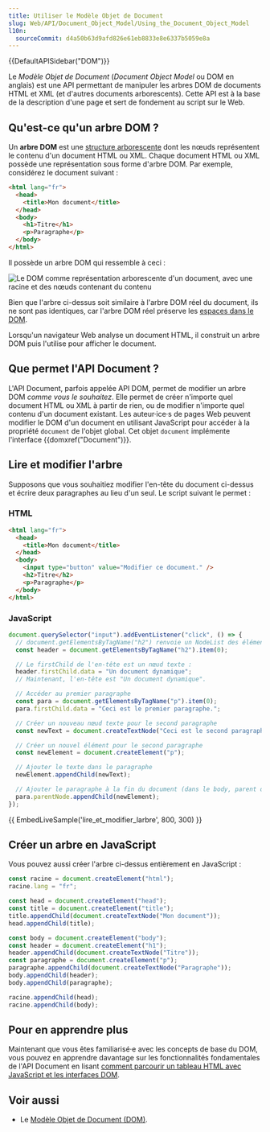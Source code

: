 ```yaml
---
title: Utiliser le Modèle Objet de Document
slug: Web/API/Document_Object_Model/Using_the_Document_Object_Model
l10n:
  sourceCommit: d4a50b63d9afd826e61eb8833e8e6337b5059e8a
---
```


{{DefaultAPISidebar("DOM")}}

Le _Modèle Objet de Document_ (<i lang="en">Document Object Model</i> ou <abbr>DOM</abbr> en anglais) est une API permettant de manipuler les arbres DOM de documents HTML et XML (et d'autres documents arborescents). Cette API est à la base de la description d'une page et sert de fondement au script sur le Web.

## Qu'est-ce qu'un arbre DOM ?

Un **arbre DOM** est une [structure arborescente](https://fr.wikipedia.org/wiki/Arborescence) dont les nœuds représentent le contenu d'un document HTML ou XML. Chaque document HTML ou XML possède une représentation sous forme d'arbre DOM. Par exemple, considérez le document suivant&nbsp;:

```html
<html lang="fr">
  <head>
    <title>Mon document</title>
  </head>
  <body>
    <h1>Titre</h1>
    <p>Paragraphe</p>
  </body>
</html>
```

Il possède un arbre DOM qui ressemble à ceci&nbsp;:

![Le DOM comme représentation arborescente d'un document, avec une racine et des nœuds contenant du contenu](using_the_w3c_dom_level_1_core-doctree.jpg)

Bien que l'arbre ci-dessus soit similaire à l'arbre DOM réel du document, ils ne sont pas identiques, car l'arbre DOM réel préserve les [espaces dans le DOM](/fr/docs/Web/CSS/CSS_text/Whitespace).

Lorsqu'un navigateur Web analyse un document HTML, il construit un arbre DOM puis l'utilise pour afficher le document.

## Que permet l'API Document ?

L'API Document, parfois appelée API DOM, permet de modifier un arbre DOM _comme vous le souhaitez_. Elle permet de créer n'importe quel document HTML ou XML à partir de rien, ou de modifier n'importe quel contenu d'un document existant. Les auteur·ice·s de pages Web peuvent modifier le DOM d'un document en utilisant JavaScript pour accéder à la propriété `document` de l'objet global. Cet objet `document` implémente l'interface {{domxref("Document")}}.

## Lire et modifier l'arbre

Supposons que vous souhaitiez modifier l'en-tête du document ci-dessus et écrire deux paragraphes au lieu d'un seul. Le script suivant le permet&nbsp;:

### HTML

```html
<html lang="fr">
  <head>
    <title>Mon document</title>
  </head>
  <body>
    <input type="button" value="Modifier ce document." />
    <h2>Titre</h2>
    <p>Paragraphe</p>
  </body>
</html>
```

### JavaScript

```js
document.querySelector("input").addEventListener("click", () => {
  // document.getElementsByTagName("h2") renvoie un NodeList des éléments <h2> du document, le premier est à l'indice 0 :
  const header = document.getElementsByTagName("h2").item(0);

  // Le firstChild de l'en-tête est un nœud texte :
  header.firstChild.data = "Un document dynamique";
  // Maintenant, l'en-tête est "Un document dynamique".

  // Accéder au premier paragraphe
  const para = document.getElementsByTagName("p").item(0);
  para.firstChild.data = "Ceci est le premier paragraphe.";

  // Créer un nouveau nœud texte pour le second paragraphe
  const newText = document.createTextNode("Ceci est le second paragraphe.");

  // Créer un nouvel élément pour le second paragraphe
  const newElement = document.createElement("p");

  // Ajouter le texte dans le paragraphe
  newElement.appendChild(newText);

  // Ajouter le paragraphe à la fin du document (dans le body, parent de para)
  para.parentNode.appendChild(newElement);
});
```

{{ EmbedLiveSample('lire_et_modifier_larbre', 800, 300) }}

## Créer un arbre en JavaScript

Vous pouvez aussi créer l'arbre ci-dessus entièrement en JavaScript&nbsp;:

```js
const racine = document.createElement("html");
racine.lang = "fr";

const head = document.createElement("head");
const title = document.createElement("title");
title.appendChild(document.createTextNode("Mon document"));
head.appendChild(title);

const body = document.createElement("body");
const header = document.createElement("h1");
header.appendChild(document.createTextNode("Titre"));
const paragraphe = document.createElement("p");
paragraphe.appendChild(document.createTextNode("Paragraphe"));
body.appendChild(header);
body.appendChild(paragraphe);

racine.appendChild(head);
racine.appendChild(body);
```

## Pour en apprendre plus

Maintenant que vous êtes familiarisé·e avec les concepts de base du DOM, vous pouvez en apprendre davantage sur les fonctionnalités fondamentales de l'API Document en lisant [comment parcourir un tableau HTML avec JavaScript et les interfaces DOM](/fr/docs/Web/API/Document_Object_Model/Traversing_an_HTML_table_with_JavaScript_and_DOM_Interfaces).

## Voir aussi

- Le [Modèle Objet de Document (DOM)](/fr/docs/Web/API/Document_Object_Model).
